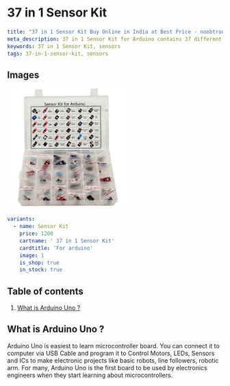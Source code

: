 # 37 in 1 Sensor Kit

``` yaml
title: "37 in 1 Sensor Kit Buy Online in India at Best Price - noobtronics"
meta_description: 37 in 1 Sensor Kit for Arduino contains 37 different sensors which you can use to measure physical quantities. Purchase now with free delivery and cash on delivery options all over India.
keywords: 37 in 1 Sensor Kit, sensors
tags: 37-in-1-sensor-kit, sensors

```


## Images
<p float="left">
  <img alt="37 in 1 Sensor Modules Kit" 
       src="/storage/product/37-in-1-sensor-kit/37-in-1-sensor-kit.jpg" width="280" 
   />
</p>

``` yaml
variants:
  - name: Sensor Kit
    price: 1200
    cartname: ' 37 in 1 Sensor Kit'
    cardtitle: 'For arduino'
    image: 1
    is_shop: true
    in_stock: true
```

## Table of contents
1. [What is Arduino Uno ?](#What-is-Arduino-Uno)

## What is Arduino Uno ? <a name="What-is-Arduino-Uno"></a>
Arduino Uno is easiest to learn microcontroller board. You can connect it to computer via USB Cable and program it to Control Motors, LEDs, Sensors and ICs to make electronic projects like basic robots, line followers, robotic arm. For many, Arduino Uno is the first board to be used by electronics engineers when they start learning about microcontrollers.


